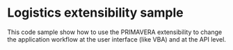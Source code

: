# Logistics extensibility sample 

This code sample show how to use the PRIMAVERA extensibility to change the application workflow at the user interface (like VBA) and at the API level.